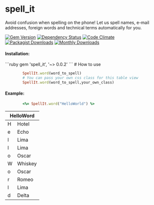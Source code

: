 # spell_it


Avoid confusion when spelling on the phone! Let us spell names, e-mail addresses, foreign words and technical terms automatically for you.

[![Gem Version](https://badge.fury.io/rb/spell_it.svg)](http://badge.fury.io/rb/spell_it-rails)
[![Dependency Status](https://gemnasium.com/mdshakeer/spell_it.svg)](https://gemnasium.com/mdshakeer/spell_it)
[![Code Climate](https://codeclimate.com/github/mdshakeer/spell_it/badges/gpa.svg)](https://codeclimate.com/github/mdshakeer/spell_it?branch=master)
[![Packagist Downloads](https://poser.pugx.org/mdshakeer/spell_it/downloads)](https://packagist.org/packages/mdshakeer/spell_it)
[![Monthly Downloads](https://poser.pugx.org/mdshakeer/spell_it/d/monthly)](https://packagist.org/packages/mdshakeer/spell_it)

<h4>Installation:</h4>
```ruby
		gem 'spell_it', '~> 0.0.2'
```
# How to use

```ruby
		SpellIt.word(word_to_spell)
		# You can pass your own css class for this table view
		SpellIt.word(word_to_spell,your_own_class)
```		

<h4>Example:</h4>

```ruby
		<%= SpellIt.word("HelloWorld") %>
```


<div style="text-align:center">
<table class="spellWordTable">
<thead><tr><th colspan="2" style="text-align: center;">HelloWord</th></tr></thead>
<tbody>
<tr><td>H</td><td>Hotel</td></tr>
<tr><td>e</td><td>Echo</td></tr>
<tr><td>l</td><td>Lima</td></tr>
<tr><td>l</td><td>Lima</td></tr>
<tr><td>o</td><td>Oscar</td></tr>
<tr><td>W</td><td>Whiskey</td></tr>
<tr><td>o</td><td>Oscar</td></tr>
<tr><td>r</td><td>Romeo</td></tr>
<tr><td>l</td><td>Lima</td></tr>
<tr><td>d</td><td>Delta</td></tr>
</tbody>
</table>
</div>
